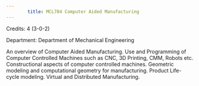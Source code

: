 ```yaml
---
        title: MCL784 Computer Aided Manufacturing
---
```

Credits: 4 (3-0-2)

Department: Department of Mechanical Engineering

An overview of Computer Aided Manufacturing. Use and Programming of Computer Controlled Machines such as CNC, 3D Printing, CMM, Robots etc. Constructional aspects of computer controlled machines. Geometric modeling and computational geometry for manufacturing. Product Life-cycle modeling. Virtual and Distributed Manufacturing.